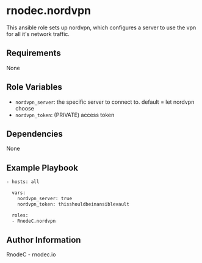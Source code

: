 rnodec.nordvpn
=========

This ansible role sets up nordvpn, which configures a server to use the vpn for all it's network traffic.  

Requirements
------------

None

Role Variables
--------------

* `nordvpn_server`: the specific server to connect to.  default = let nordvpn choose
* `nordvpn_token`: (PRIVATE) access token


Dependencies
------------

None

Example Playbook
----------------

```bash
- hosts: all

  vars: 
    nordvpn_server: true 
    nordvpn_token: thisshouldbeinansiblevault

  roles:
  - RnodeC.nordvpn
```

Author Information
------------------

RnodeC - rnodec.io

